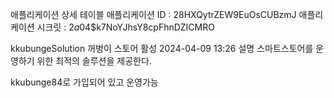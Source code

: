 애플리케이션 상세 테이블
애플리케이션 ID	: 28HXQytrZEW9EuOsCUBzmJ
애플리케이션 시크릿	: $2a$04$k7NoYJhsY8cpFhnDZICMRO

kkubungeSolution	꺼벙이 스토어	 활성	2024-04-09 13:26
설명
스마트스토어를 운영하기 위한 최적의 솔루션을 제공한다.

kkubunge84로 가입되어 있고 운영가능


